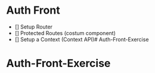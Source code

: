 # Auth Front

- [] Setup Router
- [] Protected Routes (costum component)
- [] Setup a Context (Context API)# Auth-Front-Exercise
# Auth-Front-Exercise
